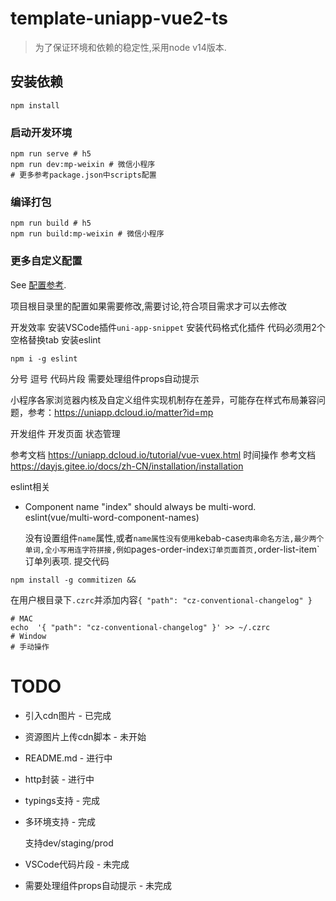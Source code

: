 # template-uniapp-vue2-ts

> 为了保证环境和依赖的稳定性,采用node v14版本.
## 安装依赖
```
npm install
```

### 启动开发环境
```
npm run serve # h5
npm run dev:mp-weixin # 微信小程序
# 更多参考package.json中scripts配置
```

### 编译打包
```
npm run build # h5
npm run build:mp-weixin # 微信小程序
```

### 更多自定义配置
See [配置参考](https://cli.vuejs.org/config/).

项目根目录里的配置如果需要修改,需要讨论,符合项目需求才可以去修改

开发效率
安装VSCode插件`uni-app-snippet`
安装代码格式化插件
代码必须用2个空格替换tab
安装eslint
```shell
npm i -g eslint
```
分号
逗号
代码片段
需要处理组件props自动提示

小程序各家浏览器内核及自定义组件实现机制存在差异，可能存在样式布局兼容问题，参考：https://uniapp.dcloud.io/matter?id=mp

开发组件
开发页面
状态管理

参考文档 https://uniapp.dcloud.io/tutorial/vue-vuex.html
时间操作
参考文档 https://dayjs.gitee.io/docs/zh-CN/installation/installation

eslint相关

- Component name "index" should always be multi-word. eslint(vue/multi-word-component-names)

  没有设置组件`name`属性,或者`name属性没有使用`kebab-case`肉串命名方法,最少两个单词,全小写用连字符拼接,例如`pages-order-index` 订单页面首页, `order-list-item` 订单列表项.
提交代码
```shell
npm install -g commitizen && 
```
在用户根目录下`.czrc`并添加内容`{ "path": "cz-conventional-changelog" }`

```shell
# MAC
echo  '{ "path": "cz-conventional-changelog" }' >> ~/.czrc
# Window
# 手动操作
```

# TODO

* 引入cdn图片 - 已完成

* 资源图片上传cdn脚本 - 未开始

* README.md - 进行中

* http封装 - 进行中

* typings支持 - 完成

* 多环境支持 - 完成

  支持dev/staging/prod

* VSCode代码片段 - 未完成

* 需要处理组件props自动提示 - 未完成

